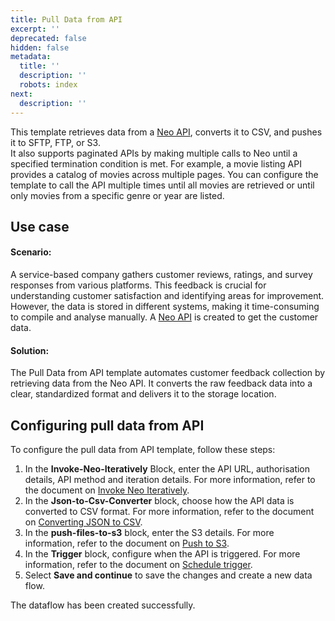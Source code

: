 ```yaml
---
title: Pull Data from API
excerpt: ''
deprecated: false
hidden: false
metadata:
  title: ''
  description: ''
  robots: index
next:
  description: ''
---
```

This template retrieves data from a [Neo API](https://docs.capillarytech.com/docs/neo-quick-start#/), converts it to CSV, and pushes it to SFTP, FTP, or S3.\
It also supports paginated APIs by making multiple calls to Neo until a specified termination condition is met. For example, a movie listing API provides a catalog of movies across multiple pages. You can configure the template to call the API multiple times until all movies are retrieved or until only movies from a specific genre or year are listed.

## Use case

#### Scenario:

A service-based company gathers customer reviews, ratings, and survey responses from various platforms. This feedback is crucial for understanding customer satisfaction and identifying areas for improvement. However, the data is stored in different systems, making it time-consuming to compile and analyse manually. A [Neo API](https://docs.capillarytech.com/docs/neo-quick-start#/) is created to get the customer data.

#### Solution:

The Pull Data from API template automates customer feedback collection by retrieving data from the Neo API. It converts the raw feedback data into a clear, standardized format and delivers it to the storage location.

## Configuring pull data from API

To configure the pull data from API template, follow these steps:

1. In the **Invoke-Neo-Iteratively** <Glossary>Block</Glossary>, enter the API URL, authorisation details, API method and iteration details. For more information, refer to the document on [Invoke Neo Iteratively](https://docs.capillarytech.com/docs/invoke-neo-iteratively#/).
2. In the **Json-to-Csv-Converter** block, choose how the API data is converted to CSV format. For more information, refer to the document on [Converting JSON to CSV](https://docs.capillarytech.com/docs/convert-json-to-csvavro-format#/).
3. In the **push-files-to-s3** block, enter the S3 details. For more information, refer to the document on [Push to S3](https://docs.capillarytech.com/docs/push-to-s3#/).
4. In the **Trigger** block, configure when the API is triggered. For more information, refer to the document on [Schedule trigger](https://docs.capillarytech.com/docs/schedule-trigger#/).
5. Select **Save and continue** to save the changes and create a new data flow.

The dataflow has been created successfully.